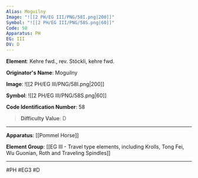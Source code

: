 ```yaml
---
Alias: Moguilny
Image: "![[2 PH/EG III/PNG/58I.png|200]]"
Symbol: "![[2 PH/EG III/PNG/58S.png|60]]"
Code: 58
Apparatus: PH
EG: III
DV: D
---
```

**Element**: Kehre fwd., rev. Stöckli, kehre fwd.

**Originator's Name**: Moguilny

**Image**:
![[2 PH/EG III/PNG/58I.png|200]]

**Symbol**:
![[2 PH/EG III/PNG/58S.png|60]]

**Code Identification Number**: 58

>**Difficulty Value**: D

___
**Apparatus**: [[Pommel Horse]]

**Element Group**: [[EG III - Travel type elements, including Krolls, Tong Fei, Wu Guonian, Roth and Traveling Spindles]]
___
#PH #EG3 #D
